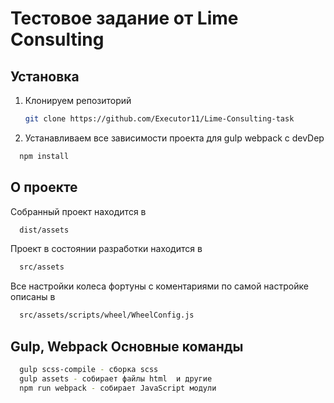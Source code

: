 # Тестовое задание от Lime Consulting

## Установка

1. Клонируем репозиторий
   ```sh
   git clone https://github.com/Executor11/Lime-Consulting-task
   ```
2. Устанавливаем все зависимости проекта для gulp webpack с devDep

```sh
  npm install
```

## О проекте

Собранный проект находится в

```sh
  dist/assets
```

Проект в состоянии разработки находится в

```sh
  src/assets
```

Все настройки колеса фортуны с коментариями по самой настройке описаны в

```sh
  src/assets/scripts/wheel/WheelConfig.js
```

## Gulp, Webpack Основные команды

```sh
  gulp scss-compile - сборка scss
  gulp assets - собирает файлы html  и другие
  npm run webpack - собирает JavaScript модули
```
